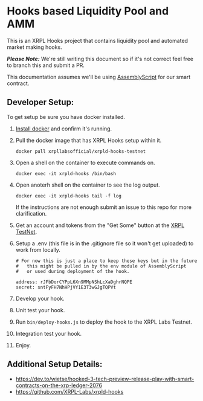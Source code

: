 # Hooks based Liquidity Pool and AMM

This is an XRPL Hooks project that contains liquidity pool and automated market making hooks.

**_Please Note:_** We're still writing this document so if it's not correct feel
free to branch this and submit a PR.

This documentation assumes we'll be using <a href="https://www.assemblyscript.org/" target="_blank">AssemblyScript</a> for our smart contract.

## Developer Setup:

To get setup be sure you have docker installed.

1. <a href="https://docs.docker.com/get-docker/" target="_blank">Install docker</a> and confirm it's running.
1. Pull the docker image that has XRPL Hooks setup within it.

   ```
   docker pull xrpllabsofficial/xrpld-hooks-testnet
   ```

1. Open a shell on the container to execute commands on.

   ```
   docker exec -it xrpld-hooks /bin/bash
   ```

1. Open anoterh shell on the container to see the log output.
   ```
   docker exec -it xrpld-hooks tail -f log
   ```
   If the instructions are not enough submit an issue to this repo for more clarification.
1. Get an account and tokens from the "Get Some" button at the <a href="https://hooks-testnet.xrpl-labs.com/" target="_blank">XRPL TestNet</a>.
1. Setup a .env (this file is in the .gitignore file so it won't get uploaded) to work from locally.

   ```
   # For now this is just a place to keep these keys but in the future
   #   this might be pulled in by the env module of AssemblyScript
   #   or used during deployment of the hook.

   address: rJFbDorCYPpL6Xn9MMpNShLcXaDghrNQPE
   secret: sntFyFH7NhHPjVY1E3T3wGJgTQPVt
   ```

1. Develop your hook.
1. Unit test your hook.
1. Run `bin/deploy-hooks.js` to deploy the hook to the XRPL Labs Testnet.
1. Integration test your hook.
1. Enjoy.

## Additional Setup Details:

- https://dev.to/wietse/hooked-3-tech-preview-release-play-with-smart-contracts-on-the-xrp-ledger-2076
- https://github.com/XRPL-Labs/xrpld-hooks
